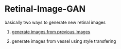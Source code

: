 # Retinal-Image-GAN

basically two ways to generate new retinal images

1. [generate images from previous images](https://github.com/ruisizhang123/Retinal-Image-GAN/blob/master/preGAN.py)

2. generate images from vessel using style transfering
